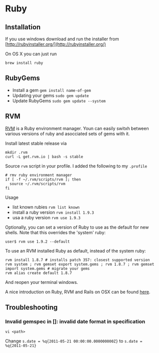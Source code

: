 # Ruby #

## Installation ##

If you use windows download and run the installer from [http://rubyinstaller.org/](http://rubyinstaller.org/)

On OS X you can just run

	brew install ruby

## RubyGems ##

- Install a gem	`gem install name-of-gem`
- Updating your gems `sudo gem update`
- Update RubyGems `sudo gem update --system`

## RVM ##

[RVM](https://rvm.io/) is a Ruby environment manager. Youn can easily switxh between various versions of ruby and asocciated sets of gems with it.

Install latest stable release via

	mkdir .rvm
	curl -L get.rvm.io | bash -s stable

Source `rvm` script in your profile. I added the following to my `.profile`

	# rmv ruby environment manager
	if [ -f ~/.rvm/scripts/rvm ]; then
	  source ~/.rvm/scripts/rvm
	fi

Usage

 - list known rubies `rvm list known`
 - install a ruby version `rvm install 1.9.3`
 - usa a ruby version `rvm use 1.9.3`

Optionally, you can set a version of Ruby to use as the default for new shells. Note that this overrides the 'system' ruby:

	user$ rvm use 1.9.2 --default

To use an RVM installed Ruby as default, instead of the system ruby:

    rvm install 1.8.7 # installs patch 357: closest supported version
    rvm system ; rvm gemset export system.gems ; rvm 1.8.7 ; rvm gemset import system.gems # migrate your gems
    rvm alias create default 1.8.7

And reopen your terminal windows.

A nice introduction on Ruby, RVM and Rails on OSX can be found [here](http://www.asconix.com/howtos/mac-os-x/ruby-rails-rvm-mac-os-x-howto).

## Troubleshooting ##

### Invalid gemspec in [<path>]: invalid date format in specification ###

	vi <path>

Change `s.date = %q{2011-05-21 00:00:00.000000000Z}` to `s.date = %q{2011-05-21}`
